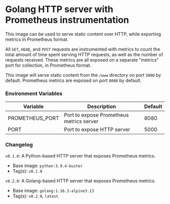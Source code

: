 # Golang HTTP server with Prometheus instrumentation

This image can be used to serve static content over HTTP, while exporting metrics in Prometheus format.

All `GET`, `HEAD`, and `POST` requests are instrumented with metrics to count the total amount of time spent serving HTTP requests, as well as the number of requests received. These metrics are all exposed on a separate "metrics" port for collection, in Prometheus format.

This image will serve static content from the `/www` directory on port `5000` by default.
Prometheus metrics are exposed on port `8080` by default.


### Environment Variables
|      Variable      |                 Description               | Default |
|--------------------|-------------------------------------------|---------|
|   PROMETHEUS_PORT  | Port to expose Prometheus metrics server  |  8080   |
|         PORT       | Port to expose HTTP server                |  5000   |


### Changelog
`v0.1.0`: A Python-based HTTP server that exposes Prometheus metrics.
 - Base image: `python:3.9.4-buster`
 - Tag(s): `v0.1.0`

`v0.2.0`: A Golang-based HTTP server that exposes Prometheus metrics.
 - Base image: `golang:1.16.3-alpine3.13`
 - Tag(s): `v0.2.0`, `latest`
